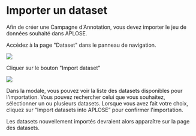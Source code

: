 # Importer un dataset

Afin de créer une Campagne d'Annotation, vous devez importer le jeu de données souhaité dans APLOSE.

Accédez à la page "Dataset" dans le panneau de navigation.

![](/campaign-creator/datasets.png)

Cliquer sur le bouton "Import dataset"

![](/campaign-creator/datasets-import.png)

Dans la modale, vous pouvez voir la liste des datasets disponibles pour l'importation.
Vous pouvez rechercher celui que vous souhaitez, sélectionner un ou plusieurs datasets.
Lorsque vous avez fait votre choix, cliquez sur “Import datasets into APLOSE” pour confirmer l'importation.

Les datasets nouvellement importés devraient alors apparaître sur la page des datasets.
